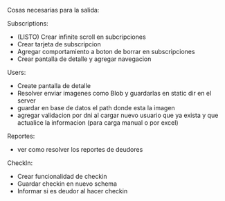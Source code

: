 Cosas necesarias para la salida:


Subscriptions: 
- (LISTO) Crear infinite scroll en subcripciones
- Crear tarjeta de subscripcion
- Agregar comportamiento a boton de borrar en subscripciones
- Crear pantalla de detalle y agregar navegacion


Users:
- Create pantalla de detalle
- Resolver enviar imagenes como Blob y guardarlas en static dir en el server
- guardar en base de datos el path donde esta la imagen
- agregar validacion por dni al cargar nuevo usuario que ya exista y que actualice la informacion (para carga manual o por excel)


Reportes: 
- ver como resolver los reportes de deudores


CheckIn:
- Crear funcionalidad de checkin
- Guardar checkin en nuevo schema
- Informar si es deudor al hacer checkin
